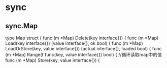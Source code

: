 # sync

## sync.Map

type Map struct {
func (m *Map) Delete(key interface{}) {
func (m *Map) Load(key interface{}) (value interface{}, ok bool) {
func (m *Map) LoadOrStore(key, value interface{}) (actual interface{}, loaded bool) {
func (m *Map) Range(f func(key, value interface{}) bool) {          //循环读取map中的值
func (m *Map) Store(key, value interface{}) {